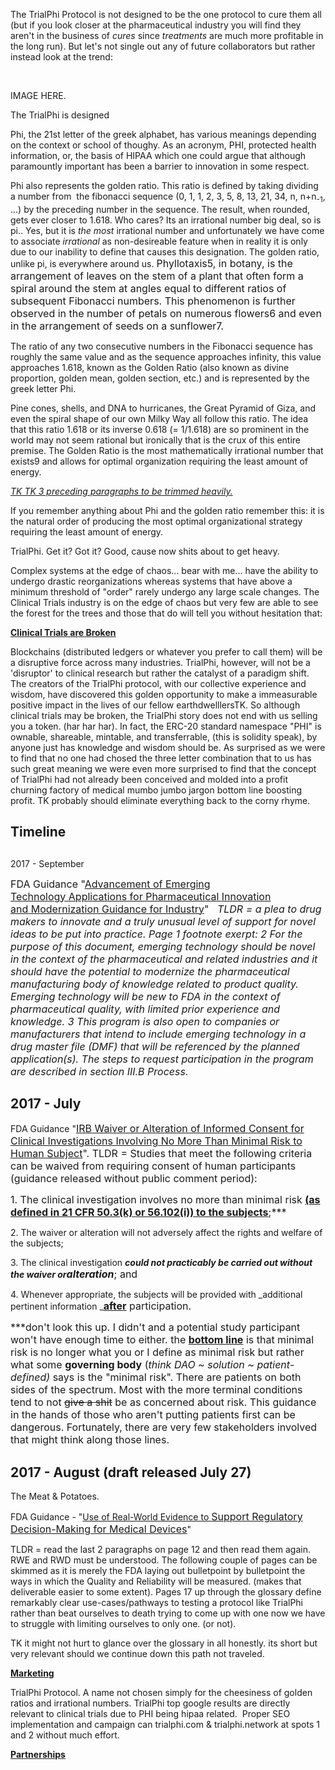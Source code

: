 

The TrialPhi Protocol is not designed to be the one protocol to cure them all (but if you look closer at the pharmaceutical industry you will find they aren't in the business of _cures_ since _treatments_ are much more profitable in the long run). But let's not single out any of future collaborators but rather instead look at the trend:

<script type="text/javascript" src="https://ssl.gstatic.com/trends_nrtr/1154_RC03/embed_loader.js"></script> <script type="text/javascript"> trends.embed.renderExploreWidget("TIMESERIES", {"comparisonItem":[{"keyword":"cure","geo":"","time":"today 5-y"},{"keyword":"treatment","geo":"","time":"today 5-y"},{"keyword":"prevention","geo":"","time":"today 5-y"}],"category":0,"property":""}, {"exploreQuery":"date=today 5-y,today 5-y,today 5-y&q=cure,treatment,prevention","guestPath":"https://trends.google.com:443/trends/embed/"}); </script>   

IMAGE HERE.

The TrialPhi is designed 

Phi, the 21st letter of the greek alphabet, has various meanings depending on the context or school of thoughy. As an acronym, PHI, protected health information, or, the basis of HIPAA which one could argue that although paramountly important has been a barrier to innovation in some respect. 

Phi also represents the golden ratio. This ratio is defined by taking dividing a number from  the fibonacci sequence (0, 1, 1, 2, 3, 5, 8, 13, 21, 34, n, n+n<sub>-1</sub>, ...) by the preceding number in the sequence. The result, when rounded, gets ever closer to 1.618\. Who cares? Its an irrational number big deal, so is pi.. Yes, but it is _the most_ irrational number and unfortunately we have come to associate _irrational_ as non-desireable feature when in reality it is only due to our inability to define that causes this designation. The golden ratio, unlike pi, is everywhere around us. <span style="font-size: 1rem; letter-spacing: 0px; text-indent: 2rem;">Phyllotaxis5, in botany, is the arrangement of leaves on the stem of a plant that often form a spiral around the stem at angles equal to different ratios of subsequent Fibonacci numbers. This phenomenon is further observed in the number of petals on numerous flowers6 and even in the arrangement of seeds on a sunflower7.</span>

The ratio of any two consecutive numbers in the Fibonacci sequence has roughly the same value and as the sequence approaches infinity, this value approaches 1.618, known as the Golden Ratio (also known as divine proportion, golden mean, golden section, etc.) and is represented by the greek letter Phi.

Pine cones, shells, and DNA to hurricanes, the Great Pyramid of Giza, and even the spiral shape of our own Milky Way all follow this ratio. The idea that this ratio 1.618 or its inverse 0.618 (= 1/1.618) are so prominent in the world may not seem rational but ironically that is the crux of this entire premise. The Golden Ratio is the most mathematically irrational number that exists9 and allows for optimal organization requiring the least amount of energy.

<u>_TK TK 3 preceding paragraphs to be trimmed heavily._</u>

If you remember anything about Phi and the golden ratio remember this: it is the natural order of producing the most optimal organizational strategy requiring the least amount of energy.

TrialPhi. Get it? Got it? Good, cause now shits about to get heavy. 

Complex systems at the edge of chaos... bear with me... have the ability to undergo drastic reorganizations whereas systems that have above a minimum threshold of "order" rarely undergo any large scale changes. The Clinical Trials industry is on the edge of chaos but very few are able to see the forest for the trees and those that do will tell you without hesitation that:

**<u>Clinical Trials are Broken</u>**

Blockchains (distributed ledgers or whatever you prefer to call them) will be a disruptive force across many industries. TrialPhi, however, will not be a 'disruptor' to clinical research but rather the catalyst of a paradigm shift. The creators of the TrialPhi protocol, with our collective experience and wisdom, have discovered this golden opportunity to make a immeasurable positive impact in the lives of our fellow earthdwelllersTK. So although clinical trials may be broken, the TrialPhi story does not end with us selling you a token. (har har har). In fact, the ERC-20 standard namespace "PHI" is ownable, shareable, mintable, and transferrable, (this is solidity speak), by anyone just has knowledge and wisdom should be. As surprised as we were to find that no one had chosed the three letter combination that to us has such great meaning we were even more surprised to find that the concept of TrialPhi had not already been conceived and molded into a profit churning factory of medical mumbo jumbo jargon bottom line boosting profit. TK probably should eliminate everything back to the corny rhyme.

## Timeline

##

2017 - September

<span style="font-size: 1rem; letter-spacing: 0px; text-indent: 2rem;">FDA Guidance "</span><span style="font-size: 1rem; letter-spacing: 0px; text-indent: 2rem;"></span>[<span style="font-size: 1rem; letter-spacing: 0px; text-indent: 2rem;">Advancement of </span><span style="font-size: 1rem; letter-spacing: 0px; text-indent: 2rem;">Emerging Technology </span><span style="font-size: 1rem; letter-spacing: 0px; text-indent: 2rem;">Applications for </span><span style="font-size: 1rem; letter-spacing: 0px; text-indent: 2rem;">Pharmaceutical </span><span style="font-size: 1rem; letter-spacing: 0px; text-indent: 2rem;">Innovation and </span><span style="font-size: 1rem; letter-spacing: 0px; text-indent: 2rem;">Modernization </span><span style="font-size: 1rem; letter-spacing: 0px; text-indent: 2rem;">Guidance for Industry</span>](https://www.fda.gov/ucm/groups/fdagov-public/@fdagov-drugs-gen/documents/document/ucm478821.pdf)<span style="font-size: 1rem; letter-spacing: 0px; text-indent: 2rem;">"   </span><span style="font-size: 1rem; letter-spacing: 0px; text-indent: 2rem;">_TLDR = a plea to drug makers to innovate and a truly unusual level of support for novel ideas to be put into practice. Page 1 footnote exerpt: _</span>_<span style="font-size: 1rem; letter-spacing: 0px; text-indent: 2rem;">2 For the purpose of this document, emerging technology should be novel in the context of the pharmaceutical and </span><span style="font-size: 1rem; letter-spacing: 0px; text-indent: 2rem;">related industries and it should have the potential to modernize the pharmaceutical manufacturing body of </span><span style="font-size: 1rem; letter-spacing: 0px; text-indent: 2rem;">knowledge related to product quality. Emerging technology will be new to FDA in the context of pharmaceutical </span><span style="font-size: 1rem; letter-spacing: 0px; text-indent: 2rem;">quality, with limited prior experience and knowledge. 3 This program is also open to companies or manufacturers that intend to include emerging technology in a drug </span><span style="font-size: 1rem; letter-spacing: 0px; text-indent: 2rem;">master file (DMF) that will be referenced by the planned application(s). The steps to request participation in the </span><span style="font-size: 1rem; letter-spacing: 0px; text-indent: 2rem;">program are described in section III.B Process.</span>_

## 2017 - July

FDA Guidance "<span style="font-size: 1rem; letter-spacing: 0px; text-indent: 2rem;"></span>[<span style="font-size: 1rem; letter-spacing: 0px; text-indent: 2rem;">IRB Waiver or Alteration of Informed Consent </span><span style="font-size: 1rem; letter-spacing: 0px; text-indent: 2rem;">for Clinical Investigations Involving No More </span><span style="font-size: 1rem; letter-spacing: 0px; text-indent: 2rem;">Than Minimal Risk to Human Subject</span>](https://www.fda.gov/downloads/RegulatoryInformation/Guidances/UCM566948.pdf)<span style="font-size: 1rem; letter-spacing: 0px; text-indent: 2rem;">". TLDR = Studies that meet the following criteria can be waived from requiring consent of human participants (guidance released without public comment period): </span>

<span style="font-size: 1rem; letter-spacing: 0px; text-indent: 2rem;">1\. The clinical investigation involves no more than minimal risk **<u>(as defined in 21 CFR 50.3(k) </u>**</span><span style="font-size: 1rem; letter-spacing: 0px; text-indent: 2rem;">**<u>or 56.102(i)) to the subjects</u>**;***</span>

2\. The waiver or alteration will not adversely affect the rights and welfare of the subjects;

3\. The clinical investigation _**could not practicably be carried out without the waiver or**_<span style="font-size: 1rem; letter-spacing: 0px; text-indent: 2rem;">_**alteration**_; and</span>

4\. Whenever appropriate, the subjects will be provided with _additional pertinent information _<span style="font-size: 1rem; letter-spacing: 0px; text-indent: 2rem;">**<u>after</u>** participation.</span>

 <span style="font-size: 1rem; letter-spacing: 0px; text-indent: 2rem;"></span>

<span style="font-size: 1rem; letter-spacing: 0px; text-indent: 2rem;">***don't look this up. I didn't and a potential study participant won't have enough time to either. the **<u>bottom line</u>** is that minimal risk is no longer what you or I define as minimal risk but rather what some **governing body** (_think DAO ~ solution ~ patient-defined)_ says is the "minimal risk". There are patients on both sides of the spectrum. Most with the more terminal conditions tend to not <strike>give a shit</strike> be as concerned about risk. This guidance in the hands of those who aren't putting patients first can be dangerous. <sarcasm> Fortunately, there are very few stakeholders involved that might think along those lines. </sarcasm></span>

## 2017 - August (draft released July 27)

The Meat & Potatoes. 

FDA Guidance - "[Use of Real-World Evidence to <span style="font-size: 1rem; letter-spacing: 0px; text-indent: 2rem;">Support Regulatory Decision-Making </span><span style="font-size: 1rem; letter-spacing: 0px; text-indent: 2rem;">for Medical Devices</span>](https://www.fda.gov/downloads/medicaldevices/deviceregulationandguidance/guidancedocuments/ucm513027.pdf)"<span style="font-size: 1rem; letter-spacing: 0px; text-indent: 2rem;"></span>  

TLDR = read the last 2 paragraphs on page 12 and then read them again. RWE and RWD must be understood. The following couple of pages can be skimmed as it is merely the FDA laying out bulletpoint by bulletpoint the ways in which the Quality and Reliability will be measured. (makes that deliverable easier to some extent). Pages 17 up through the glossary define remarkably clear use-cases/pathways to testing a protocol like TrialPhi rather than beat ourselves to death trying to come up with one now we have to struggle with limiting ourselves to only one. (or not). 

TK it might not hurt to glance over the glossary in all honestly. its short but very relevant should we continue down this path not traveled.

**<u>Marketing</u>**

TrialPhi Protocol. A name not chosen simply for the cheesiness of golden ratios and irrational numbers. TrialPhi top google results are directly relevant to clinical trials due to PHI being hipaa related.  Proper SEO implementation and campaign can trialphi.com & trialphi.network at spots 1 and 2 without much effort.

**<u>Partnerships</u>**

 _<span style="font-size: 1rem; letter-spacing: 0px; text-indent: 2rem;"></span>_
